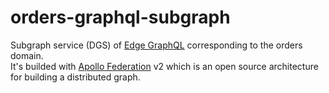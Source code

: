 # orders-graphql-subgraph

Subgraph service (DGS) of [Edge GraphQL](https://github.com/augustoscher/edge-graphql) corresponding to the orders domain.  
It's builded with [Apollo Federation](https://www.apollographql.com/docs/federation/) v2 which is an open source architecture for building a distributed graph.
